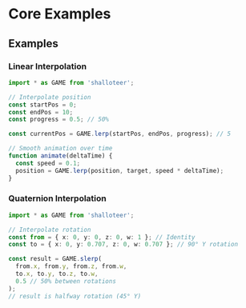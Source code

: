 # Core Examples

## Examples

### Linear Interpolation

```typescript
import * as GAME from 'shalloteer';

// Interpolate position
const startPos = 0;
const endPos = 10;
const progress = 0.5; // 50%

const currentPos = GAME.lerp(startPos, endPos, progress); // 5

// Smooth animation over time
function animate(deltaTime) {
  const speed = 0.1;
  position = GAME.lerp(position, target, speed * deltaTime);
}
```

### Quaternion Interpolation

```typescript
import * as GAME from 'shalloteer';

// Interpolate rotation
const from = { x: 0, y: 0, z: 0, w: 1 }; // Identity
const to = { x: 0, y: 0.707, z: 0, w: 0.707 }; // 90° Y rotation

const result = GAME.slerp(
  from.x, from.y, from.z, from.w,
  to.x, to.y, to.z, to.w,
  0.5 // 50% between rotations
);
// result is halfway rotation (45° Y)
```